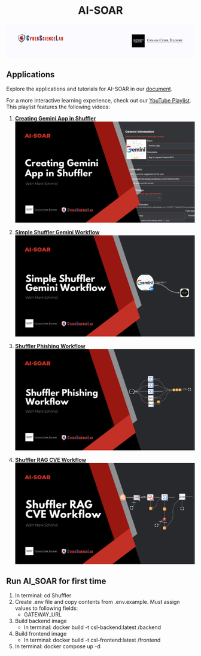 <h1 align="center"> AI-SOAR </h1>

<p align="center">
  <img src="assets/Cyber_Science_Lab_Banner.png" alt="LLM Gateway Routing For Shuffler UI Apps PDF Title Page">
</p>

## Applications

Explore the applications and tutorials for AI-SOAR in our [document](assets/Shuffler_LLM_Gateway_Routing.pdf).

For a more interactive learning experience, check out our [YouTube Playlist](https://www.youtube.com/playlist?list=PLl2a3mDFCjeObCiZ9p8vASha5tM20fORC). This playlist features the following videos:

1. **[Creating Gemini App in Shuffler](https://youtu.be/wJheKNjDPT4?si=jh42e3focXs22tmN)**
    [![Creating Gemini App in Shuffler Thumbnail](assets/Shuffler_Gemini_App_Thumbnail.png)](https://youtu.be/wJheKNjDPT4?si=jh42e3focXs22tmN)

2. **[Simple Shuffler Gemini Workflow](https://youtu.be/uiB_45pE2co?si=aXFUWg4YNEzAGxdj)**
    [![Simple Shuffler Gemini Workflow Thumbnail](assets/Shuffler_Simple_Gemini_Workflow_Thumbnail.png)](https://youtu.be/uiB_45pE2co?si=aXFUWg4YNEzAGxdj)

3. **[Shuffler Phishing Workflow](https://youtu.be/7pB_iw3mpPE?si=qhMmmQeo2j-ARyRw)**
    [![Shuffler Phishing Workflow Thumbnail](assets/Shuffler_Phishing_Workflow_Thumbnail.png)](https://youtu.be/7pB_iw3mpPE?si=qhMmmQeo2j-ARyRw)

4. **[Shuffler RAG CVE Workflow](https://youtu.be/Zdont8taRfg?si=dzmvO6UOyVLDsPW5)**
    [![Shuffler RAG CVE Workflow Thumbnail](assets/Shuffler_RAG_CVE_Workflow_Thumbnail.png)](https://youtu.be/Zdont8taRfg?si=dzmvO6UOyVLDsPW5)

## Run AI_SOAR for first time
1) In terminal: cd Shuffler
2) Create .env file and copy contents from .env.example. Must assign values to following fields:
    -  GATEWAY_URL
3) Build backend image
    - In terminal: docker build -t csl-backend:latest /backend
4) Build frontend image
    - In terminal: docker build -t csl-frontend:latest /frontend
3) In terminal: docker compose up -d
